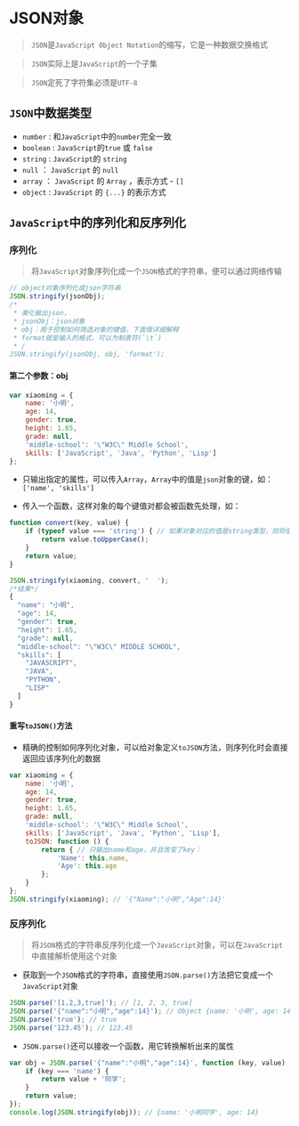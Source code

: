 # JSON对象

> `JSON`是`JavaScript Object Notation`的缩写，它是一种数据交换格式

> `JSON`实际上是`JavaScript`的一个子集

> `JSON`定死了字符集必须是`UTF-8`

## `JSON`中数据类型

* `number` : 和`JavaScript`中的`number`完全一致
* `boolean` : `JavaScript`的`true` 或 `false`
* `string` : `JavaScript`的 `string`
* `null` ： `JavaScript` 的 `null`
* `array` ： `JavaScript` 的 `Array` ，表示方式 - `[]`
* `object` : `JavaScript` 的 `{...}` 的表示方式

## `JavaScript`中的序列化和反序列化

### 序列化

> 将`JavaScript`对象序列化成一个`JSON`格式的字符串，便可以通过网络传输

```JavaScript
// object对象序列化成json字符串
JSON.stringify(jsonObj);
/*
 * 美化输出json，
 * jsonObj：json对象
 * obj：用于控制如何筛选对象的键值，下面做详细解释
 * format就是输入的格式，可以为制表符(`\t`)
 * /
JSON.stringify(jsonObj, obj, 'format');
```

#### 第二个参数：obj

```JavaScript
var xiaoming = {
    name: '小明',
    age: 14,
    gender: true,
    height: 1.65,
    grade: null,
    'middle-school': '\"W3C\" Middle School',
    skills: ['JavaScript', 'Java', 'Python', 'Lisp']
};
```

* 只输出指定的属性，可以传入`Array`，`Array`中的值是`json`对象的键，如： `['name', 'skills']`

* 传入一个函数，这样对象的每个键值对都会被函数先处理，如：

```JavaScript
function convert(key, value) {
    if (typeof value === 'string') { // 如果对象对应的值是string类型，则将值转化为大写
        return value.toUpperCase(); 
    }
    return value;
}

JSON.stringify(xiaoming, convert, '  ');
/*结果*/
{
  "name": "小明",
  "age": 14,
  "gender": true,
  "height": 1.65,
  "grade": null,
  "middle-school": "\"W3C\" MIDDLE SCHOOL",
  "skills": [
    "JAVASCRIPT",
    "JAVA",
    "PYTHON",
    "LISP"
  ]
}
```

#### 重写`toJSON()`方法

* 精确的控制如何序列化对象，可以给对象定义`toJSON`方法，则序列化时会直接返回应该序列化的数据

```JavaScript
var xiaoming = {
    name: '小明',
    age: 14,
    gender: true,
    height: 1.65,
    grade: null,
    'middle-school': '\"W3C\" Middle School',
    skills: ['JavaScript', 'Java', 'Python', 'Lisp'],
    toJSON: function () {
        return { // 只输出name和age，并且改变了key：
            'Name': this.name,
            'Age': this.age
        };
    }
};
JSON.stringify(xiaoming); // '{"Name":"小明","Age":14}'
```

### 反序列化

> 将`JSON`格式的字符串反序列化成一个`JavaScript`对象，可以在`JavaScript`中直接解析使用这个对象

* 获取到一个`JSON`格式的字符串，直接使用`JSON.parse()`方法把它变成一个`JavaScript`对象

```JavaScript
JSON.parse('[1,2,3,true]'); // [1, 2, 3, true]
JSON.parse('{"name":"小明","age":14}'); // Object {name: '小明', age: 14}
JSON.parse('true'); // true
JSON.parse('123.45'); // 123.45
```
* `JSON.parse()`还可以接收一个函数，用它转换解析出来的属性

```JavaScript
var obj = JSON.parse('{"name":"小明","age":14}', function (key, value) {
    if (key === 'name') {
        return value + '同学';
    }
    return value;
});
console.log(JSON.stringify(obj)); // {name: '小明同学', age: 14}
```